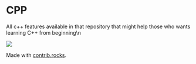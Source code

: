 # CPP
All c++ features available in that repository that might help those who wants learning C++ from beginning\n

<a href="https://github.com/Irtiza1/CPP/graphs/contributors">
  <img src="https://contrib.rocks/image?repo=Irtiza1/CPP" />
</a>

Made with [contrib.rocks](https://contrib.rocks).
